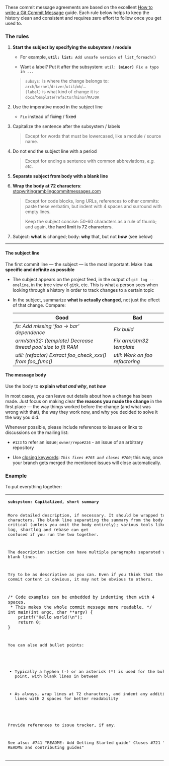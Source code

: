 These commit message agreements are based on the excellent [How to write a Git
Commit Message](http://chris.beams.io/posts/git-commit/) guide. Each rule
below helps to keep the history clean and consistent and requires zero effort
to follow once you get used to.

### The rules

 1. **Start the subject by specifying the subsystem / module**
    - For example, **`util: list: `**`Add unsafe version of list_foreach()`
  
    - Want a label? Put it after the subsystem: 
      `util: `**`(minor) `**`Fix a typo in ...`
  
    > `subsys:` is where the change belongs to: `arch`/`kernel`/`driver`/`util`/`mk`/...<br/>
    > `(label)` is what kind of change it is: `docs`/`template`/`refactor`/`minor`/`MAJOR`

 2. Use the imperative mood in the subject line
    - `Fix` instead of fix~~ing~~ / fix~~ed~~

 3. Capitalize the sentence after the subsystem / labels
    > Except for words that must be lowercased, like a module / source name.

 4. Do not end the subject line with a period
    > Except for ending a sentence with common abbreviations, *e.g. etc.*

 5. **Separate subject from body with a blank line**

 6. **Wrap the body at 72 characters**:
    [stopwritingramblingcommitmessages.com](http://stopwritingramblingcommitmessages.com)

    > Except for code blocks, long URLs, references to other commits: paste
    > these verbatim, but indent with 4 spaces and surround with empty lines.
    >
    > Keep the subject concise: 50-60 characters as a rule of thumb;
    > and again, **the hard limit is 72 characters**.

 7. Subject: **what** is changed; body: **why** that, but not **_how_** (see below)

***

#### The subject line

The first commit line — the subject — is the most important. Make it **as
specific and definite as possible**

  - The subject appears on the project feed, in the output of
    `git log --oneline`, in the tree view of `gitk`, etc. This is what a
    person sees when looking through a history in order to track changes
    to a certain topic

  - In the subject, summarize **what is actually changed**, not just the
    effect of that change. Compare:

    | Good | Bad |
    | ---- | --- |
    | *fs: Add missing 'foo -> bar' dependence*                     | *Fix build*
    | *arm/stm32: (template) Decrease thread pool size to fit RAM*  | *Fix arm/stm32 template*
    | *util: (refactor) Extract foo_check_xxx() from foo_func()*    | *util: Work on foo refactoring*

#### The message body

Use the body to **explain *what and why*, not _how_**

In most cases, you can leave out details about how a change has been made.
Just focus on making clear **the reasons you made the change** in the first
place — the way things worked before the change (and what was wrong with
that), the way they work now, and why you decided to solve it the way you did.

Whenever possible, please include references to issues or links to
discussions on the mailing list:

  - `#123` to refer an issue; `owner/repo#234` - an issue of an arbitrary
    repository

  - Use [closing keywords](https://help.github.com/articles/closing-issues-via-commit-messages/):
    *`This fixes #765 and closes #700`*; this way, once your branch gets
    merged the mentioned issues will close automatically.

### Example

To put everything together:

<table>
<tr>
<td>
<pre>
<b>subsystem: Capitalized, short summary</b>

More detailed description, if necessary. It should be wrapped to 72
characters. The blank line separating the summary from the body is
critical (unless you omit the body entirely); various tools like
`log`, `shortlog` and `rebase` can get confused if you run the two
together.

The description section can have multiple paragraphs separated with
blank lines.

Try to be as descriptive as you can. Even if you think that the
commit content is obvious, it may not be obvious to others.

    /* Code examples can be embedded by indenting them with 4 spaces.
     * This makes the whole commit message more readable. */
    int main(int argc, char **argv) {
        printf("Hello world!\n");
        return 0;
    }

You can also add bullet points:

- Typically a hyphen (-) or an asterisk (*) is used for the bullet
  point, with blank lines in between

- As always, wrap lines at 72 characters, and indent any additional
  lines with 2 spaces for better readability

Provide references to issue tracker, if any.

See also: #741 "README: Add Getting Started guide"
Closes #721 "New README and contributing guides"
</pre>
</td>
<td>
<pre>
⟵ 50-60 chars <b>subject</b>

⟵ <b>72 characters</b>
    the hard wrapping
    limit









⟵ 4-space <b>indented
    code blocks</b>
    may exceed
    the hard limit













⟵ <u>#NNN</u> references
    turn into links
</pre>
</td>
</tr></table>
